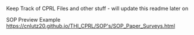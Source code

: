 Keep Track of CPRL Files and other stuff - will update this readme later on


SOP Preview Example
https://cnlutz20.github.io/THI_CPRL/SOP's/SOP_Paper_Surveys.html
